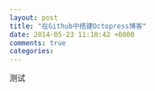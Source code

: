 ```yaml
---
layout: post
title: "在Github中搭建Octopress博客"
date: 2014-05-23 11:10:42 +0800
comments: true
categories: 
---
```

<!-- more -->
测试
